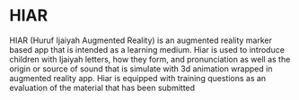 # HIAR
HIAR (Huruf Ijaiyah Augmented Reality) is an augmented reality marker based app that is intended as a learning medium. Hiar is used to introduce children with Ijaiyah letters, how they form, and pronunciation as well as the origin or source of sound that is simulate with 3d animation wrapped in augmented reality app.  Hiar is equipped with training questions as an evaluation of the material that has been submitted
